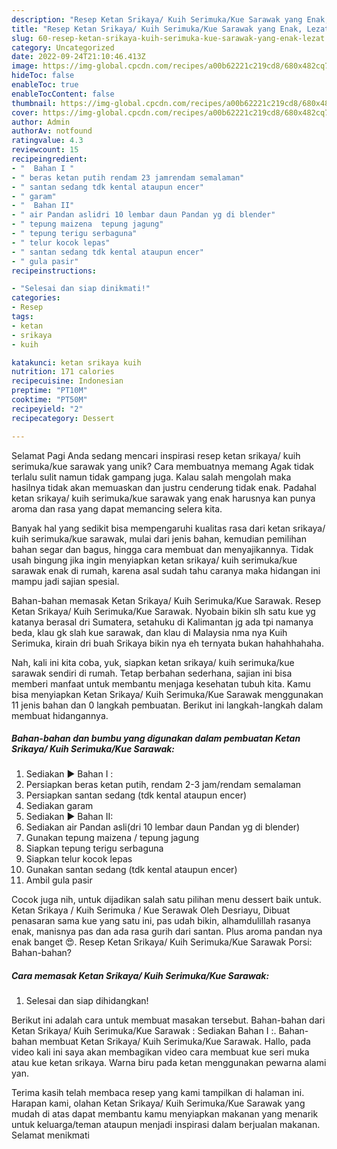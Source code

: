 ```yaml
---
description: "Resep Ketan Srikaya/ Kuih Serimuka/Kue Sarawak yang Enak, Lezat"
title: "Resep Ketan Srikaya/ Kuih Serimuka/Kue Sarawak yang Enak, Lezat"
slug: 60-resep-ketan-srikaya-kuih-serimuka-kue-sarawak-yang-enak-lezat
category: Uncategorized
date: 2022-09-24T21:10:46.413Z
image: https://img-global.cpcdn.com/recipes/a00b62221c219cd8/680x482cq70/ketan-srikaya-kuih-serimukakue-sarawak-foto-resep-utama.jpg
hideToc: false
enableToc: true
enableTocContent: false
thumbnail: https://img-global.cpcdn.com/recipes/a00b62221c219cd8/680x482cq70/ketan-srikaya-kuih-serimukakue-sarawak-foto-resep-utama.jpg
cover: https://img-global.cpcdn.com/recipes/a00b62221c219cd8/680x482cq70/ketan-srikaya-kuih-serimukakue-sarawak-foto-resep-utama.jpg
author: Admin
authorAv: notfound
ratingvalue: 4.3
reviewcount: 15
recipeingredient:
- "  Bahan I "
- " beras ketan putih rendam 23 jamrendam semalaman"
- " santan sedang tdk kental ataupun encer"
- " garam"
- "  Bahan II"
- " air Pandan aslidri 10 lembar daun Pandan yg di blender"
- " tepung maizena  tepung jagung"
- " tepung terigu serbaguna"
- " telur kocok lepas"
- " santan sedang tdk kental ataupun encer"
- " gula pasir"
recipeinstructions:

- "Selesai dan siap dinikmati!"
categories:
- Resep
tags:
- ketan
- srikaya
- kuih

katakunci: ketan srikaya kuih 
nutrition: 171 calories
recipecuisine: Indonesian
preptime: "PT10M"
cooktime: "PT50M"
recipeyield: "2"
recipecategory: Dessert

---
```



Selamat Pagi Anda sedang mencari inspirasi resep ketan srikaya/ kuih serimuka/kue sarawak yang unik? Cara membuatnya memang Agak tidak terlalu sulit namun tidak gampang juga. Kalau salah mengolah maka hasilnya tidak akan memuaskan dan justru cenderung tidak enak. Padahal ketan srikaya/ kuih serimuka/kue sarawak yang enak harusnya kan punya aroma dan rasa yang dapat memancing selera kita.


Banyak hal yang sedikit bisa mempengaruhi kualitas rasa dari ketan srikaya/ kuih serimuka/kue sarawak, mulai dari jenis bahan, kemudian pemilihan bahan segar dan bagus, hingga cara membuat dan menyajikannya. Tidak usah bingung jika ingin menyiapkan ketan srikaya/ kuih serimuka/kue sarawak enak di rumah, karena asal sudah tahu caranya maka hidangan ini mampu jadi sajian spesial.

Bahan-bahan memasak Ketan Srikaya/ Kuih Serimuka/Kue Sarawak. Resep Ketan Srikaya/ Kuih Serimuka/Kue Sarawak. Nyobain bikin slh satu kue yg katanya berasal dri Sumatera, setahuku di Kalimantan jg ada tpi namanya beda, klau gk slah kue sarawak, dan klau di Malaysia nma nya Kuih Serimuka, kirain dri buah Srikaya bikin nya eh ternyata bukan hahahhahaha.


Nah, kali ini kita coba, yuk, siapkan ketan srikaya/ kuih serimuka/kue sarawak sendiri di rumah. Tetap berbahan sederhana, sajian ini bisa memberi manfaat untuk membantu menjaga kesehatan tubuh kita. Kamu bisa menyiapkan Ketan Srikaya/ Kuih Serimuka/Kue Sarawak menggunakan 11 jenis bahan dan 0 langkah pembuatan. Berikut ini langkah-langkah dalam membuat hidangannya.

<!--inarticleads1-->

##### Bahan-bahan dan bumbu yang digunakan dalam pembuatan Ketan Srikaya/ Kuih Serimuka/Kue Sarawak:

1. Sediakan  ▶ Bahan I :
1. Persiapkan  beras ketan putih, rendam 2-3 jam/rendam semalaman
1. Persiapkan  santan sedang (tdk kental ataupun encer)
1. Sediakan  garam
1. Sediakan  ▶ Bahan II:
1. Sediakan  air Pandan asli(dri 10 lembar daun Pandan yg di blender)
1. Gunakan  tepung maizena / tepung jagung
1. Siapkan  tepung terigu serbaguna
1. Siapkan  telur kocok lepas
1. Gunakan  santan sedang (tdk kental ataupun encer)
1. Ambil  gula pasir


Cocok juga nih, untuk dijadikan salah satu pilihan menu dessert baik untuk. Ketan Srikaya / Kuih Serimuka / Kue Serawak Oleh Desriayu, Dibuat penasaran sama kue yang satu ini, pas udah bikin, alhamdulillah rasanya enak, manisnya pas dan ada rasa gurih dari santan. Plus aroma pandan nya enak banget 😍. Resep Ketan Srikaya/ Kuih Serimuka/Kue Sarawak Porsi: Bahan-bahan? 

<!--inarticleads2-->

##### Cara memasak Ketan Srikaya/ Kuih Serimuka/Kue Sarawak:


1. Selesai dan siap dihidangkan!

Berikut ini adalah cara untuk membuat masakan tersebut. Bahan-bahan dari Ketan Srikaya/ Kuih Serimuka/Kue Sarawak : Sediakan Bahan I :. Bahan-bahan membuat Ketan Srikaya/ Kuih Serimuka/Kue Sarawak. Hallo, pada video kali ini saya akan membagikan video cara membuat kue seri muka atau kue ketan srikaya. Warna biru pada ketan menggunakan pewarna alami yan. 

Terima kasih telah membaca resep yang kami tampilkan di halaman ini. Harapan kami, olahan Ketan Srikaya/ Kuih Serimuka/Kue Sarawak yang mudah di atas dapat membantu kamu menyiapkan makanan yang menarik untuk keluarga/teman ataupun menjadi inspirasi dalam berjualan makanan. Selamat menikmati
